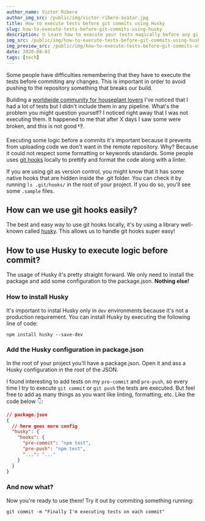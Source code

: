 ```yaml
---
author_name: Victor Ribero
author_img_src: /public/img/victor-ribero-avatar.jpg
title: How to execute tests before git commits using Husky
slug: how-to-execute-tests-before-git-commits-using-husky
description: 🤓 Learn how to execute your tests magically before any git commit.
img_src: /public/img/how-to-execute-tests-before-git-commits-using-husky.png
img_preview_src: /public/img/how-to-execute-tests-before-git-commits-using-husky-preview.png
date: 2020-08-03
tags: [tech]
---
```


Some people have difficulties remembering that they have to execute the tests before commiting any changes. This is important in order to avoid pushing to the repository something that breaks our build.

Building a [worldwide community for houseplant lovers](https://chooseyourplant.com?ref=devictoribero) I've noticed that I had a lot of tests but I didn't include them in any pipeline. What's the problem you might question yourself? I noticed right away that I was not executing them. It happened to me that after X days I saw some were broken, and this is not good 👎.

Executing some logic before a commits it's important because it prevents from uploading code we don't want in the remote repository. Why? Because it could not respect some formatting or keywords standards. Some people uses [git hooks](https://www.atlassian.com/git/tutorials/git-hooks) locally to prettify and format the code along with a linter.

If you are using git as version control, you might know that it has some native hooks that are hidden inside the .git folder. You can check it by running `ls .git/hooks/` in the root of your project. If you do so, you'll see some `.sample` files.

## How can we use git hooks easily?

The best and easy way to use git hooks locally, it's by using a library well-known called [husky](https://github.com/typicode/husky). This allows us to handle git hooks super easy!

## How to use Husky to execute logic before commit?

The usage of Husky it's pretty straight forward. We only need to install the package and add some configuration to the package.json. **Nothing else!**

### How to install Husky

It's important to instal Husky only in `dev` environments because it's not a production requirement. You can install Husky by executing the following line of code:

```
npm install husky --save-dev
```

### Add the Husky configuration in package.json

In the root of your project you'll have a package.json. Open it and ass a Husky configuration in the root of the JSON.

I found interesting to add tests on my `pre-commit` and `pre-push`, so every time I try to execute `git commit` or `git push` the tests are executed. But feel free to add as many things as you want like linting, formatting, etc. Like the code below 👇:

```JSON
// package.json
{
  // here goes more config
  "husky": {
    "hooks": {
      "pre-commit": "npm test",
      "pre-push": "npm test",
      "...": "..."
    }
  }
}
```

### And now what?

Now you're ready to use them! Try it out by commiting something running:

`git commit -m "Finally I'm executing tests on each commit"`

